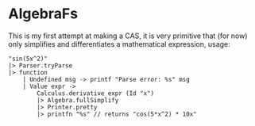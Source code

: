 # AlgebraFs
This is my first attempt at making a CAS, it is very primitive that (for now) only simplifies and differentiates a mathematical expression, usage:
```
"sin(5x^2)"
|> Parser.tryParse 
|> function 
    | Undefined msg -> printf "Parse error: %s" msg
    | Value expr -> 
        Calculus.derivative expr (Id "x")
        |> Algebra.fullSimplify
        |> Printer.pretty
        |> printfn "%s" // returns "cos(5*x^2) * 10x"
```
